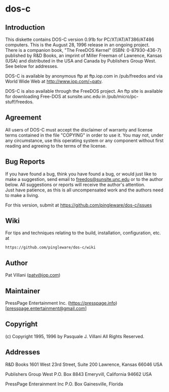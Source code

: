 # dos-c

## Introduction
This diskette contains DOS-C version 0.91b for PC/XT/AT/AT386/AT486
computers.  This is the August 28, 1996 release in an ongoing project.  
There is a companion book, "The FreeDOS Kernel" (ISBN: 0-87930-436-7) 
published by R&D Books, an imprint of Miller Freeman of Lawrence, 
Kansas (USA) and distributed in the USA and Canada by Publishers Group West. 
See below for addresses.

DOS-C is available by anonymous ftp at ftp.iop.com in /pub/freedos and via 
World Wide Web at http://www.iop.com/~patv.

DOS-C is also available through the FreeDOS project.  An ftp site is 
available for downloading Free-DOS at sunsite.unc.edu in 
/pub/micro/pc-stuff/freedos.

## Agreement
All users of DOS-C must accept the disclaimer of warranty and license terms 
contained in the file "COPYING" in order to use it.  You may not, under 
any circumstance, use this operating system or any component without first 
reading and agreeing to the terms of the license.

## Bug Reports
If you have found a bug, think you have found a bug, or would just like to 
make a suggestion, send email to freedos@sunsite.unc.edu or  to the author 
below.  All suggestions or reports will receive the author's attention.  
Just have patience, as this is all uncompensated work and the authors need 
to make a living.

For this version, submit at https://github.com/pingleware/dos-c/issues

## Wiki

For tips and techniques relating to the build, installation, configuration, etc. at

    https://github.com/pingleware/dos-c/wiki
    

## Author
Pat Villani (patv@iop.com)

## Maintainer
PressPage Entertainment Inc. (https://presspage.info) [presspage.entertainment@gmail.com]

## Copyright
(c) Copyright 1995, 1996 by Pasquale J. Villani
All Rights Reserved.


## Addresses
R&D Books
1601 West 23rd Street, Suite 200
Lawrence, Kansas 66046
USA

Publishers Group West
P.O. Box 8843
Emeryvill, California 94662
USA

PressPage Enterainment Inc
P.O. Box
Gainesville, Florida
